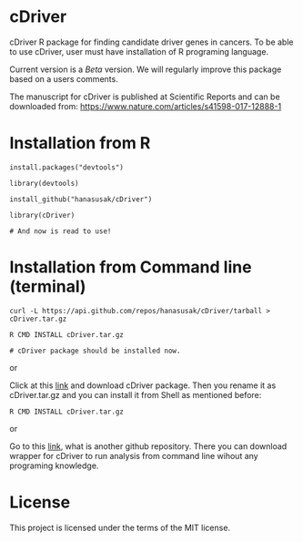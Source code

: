 # cDriver
cDriver R package for finding candidate driver genes in cancers. To be able to use cDriver, user must have installation of R programing language.

Current version is a *Beta* version. We will regularly improve this package based on a users comments.

The manuscript for cDriver is published at Scientific Reports and can be downloaded from: https://www.nature.com/articles/s41598-017-12888-1

# Installation from R

```Rscript
install.packages("devtools")

library(devtools)

install_github("hanasusak/cDriver")

library(cDriver)

# And now is read to use!
```

# Installation from Command line (terminal)
```Shell
curl -L https://api.github.com/repos/hanasusak/cDriver/tarball > cDriver.tar.gz

R CMD INSTALL cDriver.tar.gz

# cDriver package should be installed now.
```

or

Click at this [link](https://api.github.com/repos/hanasusak/cDriver/tarball) and download cDriver package.
Then you rename it as cDriver.tar.gz and you can install it from Shell as mentioned before:
```Shell
R CMD INSTALL cDriver.tar.gz

```

or

Go to this [link](https://github.com/hanasusak/cDriver_tools), what is another github repository.
There you can download wrapper for cDriver to run analysis from command line wihout any programing knowledge.

# License
This project is licensed under the terms of the MIT license.

